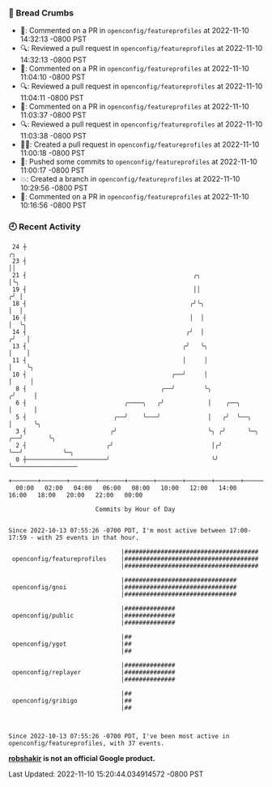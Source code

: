 ### 🍞 Bread Crumbs

 * 💬: Commented on a PR in  `openconfig/featureprofiles` at 2022-11-10 14:32:13 -0800 PST
 * 🔍: Reviewed a pull request in  `openconfig/featureprofiles` at 2022-11-10 14:32:13 -0800 PST
 * 💬: Commented on a PR in  `openconfig/featureprofiles` at 2022-11-10 11:04:10 -0800 PST
 * 🔍: Reviewed a pull request in  `openconfig/featureprofiles` at 2022-11-10 11:04:11 -0800 PST
 * 💬: Commented on a PR in  `openconfig/featureprofiles` at 2022-11-10 11:03:37 -0800 PST
 * 🔍: Reviewed a pull request in  `openconfig/featureprofiles` at 2022-11-10 11:03:38 -0800 PST
 * ✍🏼: Created a pull request in `openconfig/featureprofiles` at 2022-11-10 11:00:18 -0800 PST
 * 🚢: Pushed some commits to `openconfig/featureprofiles` at 2022-11-10 11:00:17 -0800 PST
 * 💥: Created a branch in `openconfig/featureprofiles` at 2022-11-10 10:29:56 -0800 PST
 * 💬: Commented on a PR in  `openconfig/featureprofiles` at 2022-11-10 10:16:56 -0800 PST

### 🕘 Recent Activity
```
 24 ┼                                                                        ╭╮
 23 ┤                                                                        ││
 21 ┤                                              ╭╮                        │╰╮
 19 ┤                                              ││                       ╭╯ │
 18 ┤                                             ╭╯╰╮                      │  │
 16 ┤                                             │  │                      │  ╰╮
 14 ┤                                            ╭╯  │                     ╭╯   │
 13 ┤                                           ╭╯   ╰╮                    │    │
 11 ┤                                           │     │                    │    ╰╮
 10 ┤                                        ╭──╯     │                    │     │
  8 ┤                                     ╭──╯        ╰╮                  ╭╯     │
  6 ┤                           ╭────╮   ╭╯            │    ╭──╮          │      │
  5 ┤                        ╭──╯    ╰───╯             │   ╭╯  ╰──╮       │      ╰╮
  3 ┤                       ╭╯                         ╰╮ ╭╯      ╰─╮  ╭──╯       ╰╮
  2 ┤                      ╭╯                           │╭╯         ╰──╯           ╰─╮
  0 ┼──────────────────────╯                            ╰╯                           ╰──────────────────
    +───────+───────+───────+───────+───────+───────+───────+───────+───────+───────+───────+───────+────
  00:00   02:00   04:00   06:00   08:00   10:00   12:00   14:00   16:00   18:00   20:00   22:00   00:00   

						Commits by Hour of Day


Since 2022-10-13 07:55:26 -0700 PDT, I'm most active between 17:00-17:59 - with 25 events in that hour.

```



```
                               |#####################################
 openconfig/featureprofiles    |#####################################
                               |#####################################

                               |###############################
 openconfig/gnoi               |###############################
                               |###############################

                               |##############
 openconfig/public             |##############
                               |##############

                               |##
 openconfig/ygot               |##
                               |##

                               |##############
 openconfig/replayer           |##############
                               |##############

                               |##
 openconfig/gribigo            |##
                               |##



Since 2022-10-13 07:55:26 -0700 PDT, I've been most active in openconfig/featureprofiles, with 37 events.

```
**[robshakir](mailto:robjs@google.com) is not an official Google product.**  


Last Updated: 2022-11-10 15:20:44.034914572 -0800 PST
